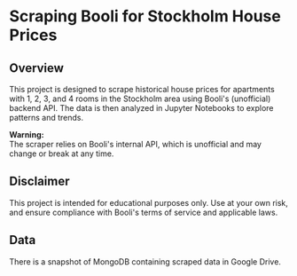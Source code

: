 # Scraping Booli for Stockholm House Prices

## Overview

This project is designed to scrape historical house prices for apartments with 1, 2, 3, and 4 rooms in the Stockholm area using Booli's (unofficial) backend API. The data is then analyzed in Jupyter Notebooks to explore patterns and trends.

**Warning:**  
The scraper relies on Booli's internal API, which is unofficial and may change or break at any time.

## Disclaimer

This project is intended for educational purposes only. Use at your own risk, and ensure compliance with Booli's terms of service and applicable laws.

## Data

There is a snapshot of MongoDB containing scraped data in Google Drive.

